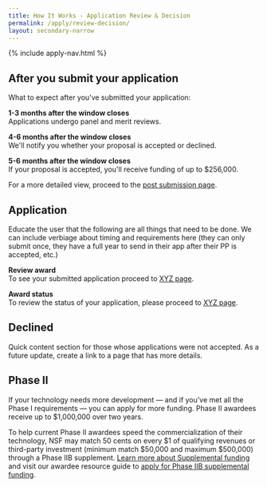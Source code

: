 ```yaml
---
title: How It Works - Application Review & Decision
permalink: /apply/review-decision/
layout: secondary-narrow
---
```

{% include apply-nav.html %}
<section class="usa-section full-bleed-bg">
          <h2>After you submit your application</h2>
          <p>What to expect after you’ve submitted your application:</p>
          <p><b>1-3 months after the window closes</b>
            <br>Applications undergo panel and merit reviews.</p>
          <p><b>4-6 months after the window closes</b>
            <br>We'll notify you whether your proposal is accepted or declined.</p>
          <p><b>5-6 months after the window closes</b>
            <br>If your proposal is accepted, you'll receive funding of up to $256,000.</p>
          <p>For a more detailed view, proceed to the <a href="#">post submission page</a>.</p>
        </section>

<div markdown="0">
  <h2>Application</h2>
        <p>Educate the user that the following are all things that need to be done. We can include verbiage about timing and requirements here (they can only submit once, they have a full year to send in their app after their PP is accepted, etc.)</p>
        <p><b>Review award</b>
          <br>To see your submitted application proceed to <a href="#">XYZ page</a>.</p>
        <p><b>Award status</b>
          <br>To review the status of your application, please proceed to <a href="#">XYZ page</a>.</p>
</div>

<section class="usa-section full-bleed-bg">
         <h2>Declined</h2>
          <p>Quick content section for those whose applications were not accepted. As a future update, create a link to a page that has more details.</p>
        </section>

<div markdown="0">
        <h2>Phase II</h2>
        <p>If your technology needs more development — and if you’ve met all the Phase I requirements — you can apply for more funding. Phase II awardees receive up to $1,000,000 over two years.</p>
        <p>To help current Phase II awardees speed the commercialization of their technology, NSF may match 50 cents on every $1 of qualifying revenues or third-party investment (minimum match $50,000 and maximum $500,000) through a Phase IIB supplement. <a href="#">Learn more about Supplemental funding</a> and visit our awardee resource guide to <a href="#">apply for Phase IIB supplemental funding</a>.</p>
</div>
